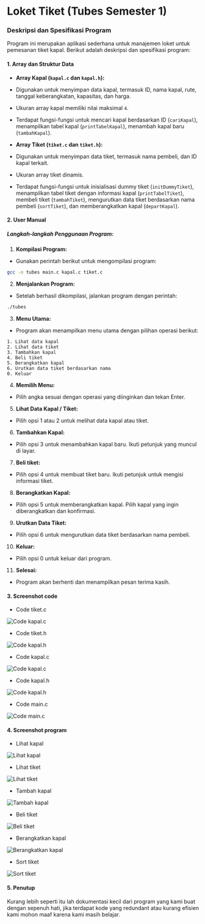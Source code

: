 
# Loket Tiket (Tubes Semester 1)


### Deskripsi dan Spesifikasi Program


Program ini merupakan aplikasi sederhana untuk manajemen loket untuk pemesanan tiket kapal. Berikut adalah deskripsi dan spesifikasi program:


#### 1. Array dan Struktur Data


-  **Array Kapal (`kapal.c` dan `kapal.h`):**
- Digunakan untuk menyimpan data kapal, termasuk ID, nama kapal, rute, tanggal keberangkatan, kapasitas, dan harga.
- Ukuran array kapal memiliki nilai maksimal `4`.
- Terdapat fungsi-fungsi untuk mencari kapal berdasarkan ID (`cariKapal`), menampilkan tabel kapal (`printTabelKapal`), menambah kapal baru (`tambahKapal`).


-  **Array Tiket (`tiket.c` dan `tiket.h`):**
- Digunakan untuk menyimpan data tiket, termasuk nama pembeli, dan ID kapal terkait.
- Ukuran array tiket dinamis.
- Terdapat fungsi-fungsi untuk inisialisasi dummy tiket (`initDummyTiket`), menampilkan tabel tiket dengan informasi kapal (`printTabelTiket`), membeli tiket (`tambahTiket`), mengurutkan data tiket berdasarkan nama pembeli (`sortTiket`), dan memberangkatkan kapal (`departKapal`).


#### 2. User Manual


##### Langkah-langkah Penggunaan Program:


1.  **Kompilasi Program:**


- Gunakan perintah berikut untuk mengompilasi program:
```bash
gcc -o tubes main.c kapal.c tiket.c
```


2.  **Menjalankan Program:**


- Setelah berhasil dikompilasi, jalankan program dengan perintah:
```bash
./tubes
```


3.  **Menu Utama:**


- Program akan menampilkan menu utama dengan pilihan operasi berikut:
```
1. Lihat data kapal
2. Lihat data tiket
3. Tambahkan kapal
4. Beli tiket
5. Berangkatkan kapal
6. Urutkan data tiket berdasarkan nama
0. Keluar
```


4.  **Memilih Menu:**


- Pilih angka sesuai dengan operasi yang diinginkan dan tekan Enter.


5.  **Lihat Data Kapal / Tiket:**


- Pilih opsi 1 atau 2 untuk melihat data kapal atau tiket.


6.  **Tambahkan Kapal:**


- Pilih opsi 3 untuk menambahkan kapal baru. Ikuti petunjuk yang muncul di layar.


7.  **Beli tiket:**


- Pilih opsi 4 untuk membuat tiket baru. Ikuti petunjuk untuk mengisi informasi tiket.


8.  **Berangkatkan Kapal:**


- Pilih opsi 5 untuk memberangkatkan kapal. Pilih kapal yang ingin diberangkatkan dan konfirmasi.


9.  **Urutkan Data Tiket:**


- Pilih opsi 6 untuk mengurutkan data tiket berdasarkan nama pembeli.


10.  **Keluar:**


- Pilih opsi 0 untuk keluar dari program.


11.  **Selesai:**


- Program akan berhenti dan menampilkan pesan terima kasih.


#### 3. Screenshot code


- Code tiket.c


![Code kapal.c](./screenshots/code/tiketc.png)


- Code tiket.h


![Code kapal.h](./screenshots/code/tiketh.png)


- Code kapal.c


![Code kapal.c](./screenshots/code/kapalc.png)


- Code kapal.h


![Code kapal.h](./screenshots/code/kapalh.png)


- Code main.c


![Code main.c](./screenshots/code/main.png)


#### 4. Screenshot program


- Lihat kapal


![Lihat kapal](./screenshots/output/lihat-kapal.png)


- Lihat tiket


![Lihat tiket](./screenshots/output/lihat-tiket.png)


- Tambah kapal


![Tambah kapal](./screenshots/output/tambah-kapal.png)


- Beli tiket


![Beli tiket](./screenshots/output/tambah-tiket.png)


- Berangkatkan kapal


![Berangkatkan kapal](./screenshots/output/depart-kapal.png)


- Sort tiket


![Sort tiket](./screenshots/output/sort-tiket.png)


#### 5. Penutup


Kurang lebih seperti itu lah dokumentasi kecil dari program yang kami buat dengan sepenuh hati, jika terdapat kode yang redundant atau kurang efisien kami mohon maaf karena kami masih belajar.
